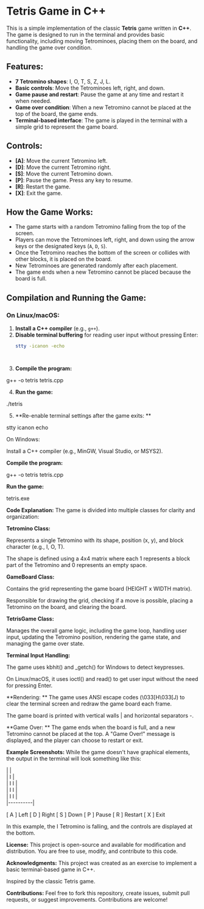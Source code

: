 # Tetris Game in C++

This is a simple implementation of the classic **Tetris** game written in **C++**. The game is designed to run in the terminal and provides basic functionality, including moving Tetrominoes, placing them on the board, and handling the game over condition. 

## Features:
- **7 Tetromino shapes**: I, O, T, S, Z, J, L.
- **Basic controls**: Move the Tetrominoes left, right, and down.
- **Game pause and restart**: Pause the game at any time and restart it when needed.
- **Game over condition**: When a new Tetromino cannot be placed at the top of the board, the game ends.
- **Terminal-based interface**: The game is played in the terminal with a simple grid to represent the game board.
  
## Controls:
- **[A]**: Move the current Tetromino left.
- **[D]**: Move the current Tetromino right.
- **[S]**: Move the current Tetromino down.
- **[P]**: Pause the game. Press any key to resume.
- **[R]**: Restart the game.
- **[X]**: Exit the game.

## How the Game Works:

- The game starts with a random Tetromino falling from the top of the screen.
- Players can move the Tetrominoes left, right, and down using the arrow keys or the designated keys (`A`, `D`, `S`).
- Once the Tetromino reaches the bottom of the screen or collides with other blocks, it is placed on the board.
- New Tetrominoes are generated randomly after each placement.
- The game ends when a new Tetromino cannot be placed because the board is full.

## Compilation and Running the Game:

### On Linux/macOS:

1. **Install a C++ compiler** (e.g., `g++`).
2. **Disable terminal buffering** for reading user input without pressing Enter:
   ```bash
   stty -icanon -echo


   

3. **Compile the program:**

g++ -o tetris tetris.cpp



4. **Run the game:**

./tetris



5. **Re-enable terminal settings after the game exits:
**

stty icanon echo



On Windows:

Install a C++ compiler (e.g., MinGW, Visual Studio, or MSYS2).


**Compile the program:**


g++ -o tetris tetris.cpp

**Run the game:**


tetris.exe



**Code Explanation:**
The game is divided into multiple classes for clarity and organization:

**Tetromino Class:**

Represents a single Tetromino with its shape, position (x, y), and block character (e.g., I, O, T).

The shape is defined using a 4x4 matrix where each 1 represents a block part of the Tetromino and 0 represents an empty space.

**GameBoard Class:**

Contains the grid representing the game board (HEIGHT x WIDTH matrix).

Responsible for drawing the grid, checking if a move is possible, placing a Tetromino on the board, and clearing the board.

**TetrisGame Class:**

Manages the overall game logic, including the game loop, handling user input, updating the Tetromino position, rendering the game state, and managing the game over state.

**Terminal Input Handling:**

The game uses kbhit() and _getch() for Windows to detect keypresses.

On Linux/macOS, it uses ioctl() and read() to get user input without the need for pressing Enter.

**Rendering:
**
The game uses ANSI escape codes (\033[H\033[J) to clear the terminal screen and redraw the game board each frame.

The game board is printed with vertical walls | and horizontal separators -.

**Game Over:
**
The game ends when the board is full, and a new Tetromino cannot be placed at the top. A "Game Over!" message is displayed, and the player can choose to restart or exit.

**Example Screenshots:**
While the game doesn't have graphical elements, the output in the terminal will look something like this:


|          |          
|    I     |        
|   I I    |     
|   I I    |     
|   I I    |     
|----------|  

[ A ] Left [ D ] Right [ S ] Down [ P ] Pause [ R ] Restart [ X ] Exit


In this example, the I Tetromino is falling, and the controls are displayed at the bottom.

**License:**
This project is open-source and available for modification and distribution. You are free to use, modify, and contribute to this code.

**Acknowledgments:**
This project was created as an exercise to implement a basic terminal-based game in C++.

Inspired by the classic Tetris game.

**Contributions:**
Feel free to fork this repository, create issues, submit pull requests, or suggest improvements. Contributions are welcome!



